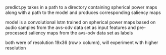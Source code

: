 predict.py takes in a path to a directory containing spherical power maps along with a path to the model and produces corresponding saliency maps

model is a convolutional lstm trained on spherical power maps based on audio samples from the avs-odv data set as input features and pre-processed saliency maps from the avs-odv data set as labels

both were of resolution 19x36 (row x column), will experiment with higher resolution
